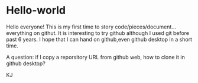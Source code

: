 # Hello-world

Hello everyone!
This is my first time to story code/pieces/document... everything on githut. It is interesting to try github although I used git before past 6 years. I hope that I can hand on github,even github desktop in a short time.

A question: if I copy a reporsitory URL from github web, how to clone it in github desktop?

KJ
